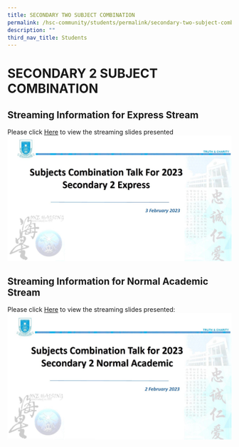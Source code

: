 ```yaml
---
title: SECONDARY TWO SUBJECT COMBINATION
permalink: /hsc-community/students/permalink/secondary-two-subject-combination/
description: ""
third_nav_title: Students
---
```

SECONDARY 2 SUBJECT COMBINATION
===============================

Streaming Information for Express Stream
----------------------------------------

Please click [Here](/files/HSC%20Community/for%20sec%202e%20subject%20combi%20parents%20talk%202023(parents).pdf) to view the streaming slides presented![Sec 2 Express](/images/streaming%20talk%20for%20express%20stream.jpg)

Streaming Information for Normal Academic Stream
------------------------------------------------

Please click [Here](/files/HSC%20Community/for%20sec%202e%20subject%20combi%20parents%20talk%202023(parents).pdf) to view the streaming slides presented:![Sec 2 Normal Academic](/images/streaming%20talk%20for%20normal%20academic%20stream.jpg)